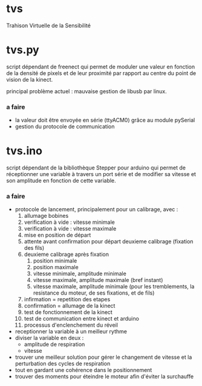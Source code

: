 tvs
===

Trahison Virtuelle de la Sensibilité

# tvs.py 
script dépendant de freenect qui permet de moduler une valeur en fonction de la densité de pixels et de leur proximité par rapport au centre du point de vision de la kinect.

principal problème actuel : mauvaise gestion de libusb par linux.

### a faire 
* la valeur doit être envoyée en série (ttyACM0) grâce au module pySerial
* gestion du protocole de communication

# tvs.ino
script dépendant de la bibliothèque Stepper pour arduino qui permet de réceptionner une variable à travers un port série et de modifier sa vitesse et son amplitude en fonction de cette variable.

### a faire 
* protocole de lancement, principalement pour un calibrage, avec :
    1. allumage bobines
    2. verification à vide : vitesse minimale
    3. verification à vide : vitesse maximale
    4. mise en position de départ
    5. attente avant confirmation pour départ deuxieme calibrage (fixation des fils)
    6. deuxieme calibrage après fixation
        1. position minimale
        2. position maximale
        3. vitesse minimale, amplitude minimale
        4. vitesse maximale, amplitude maximale (bref instant)
        5. vitesse maximale, amplitude minimale (pour les tremblements, la resistance du moteur, de ses fixations, et de fils)
    7. infirmation = repetition des etapes
    8. confirmation = allumage de la kinect
    9. test de fonctionnement de la kinect
    10. test de communication entre kinect et arduino
    11. processus d'enclenchement du réveil
* receptionner la variable à un meilleur rythme
* diviser la variable en deux :
    * amplitude de respiration
    * vitesse
* trouver une meilleur solution pour gérer le changement de vitesse et la perturbation des cycles de respiration
* tout en gardant une cohérence dans le positionnement
* trouver des moments pour éteindre le moteur afin d'éviter la surchauffe
